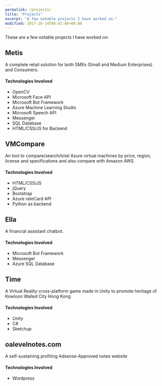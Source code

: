 ```yaml
---
permalink: /projects/
title: "Projects"
excerpt: "A few notable projects I have worked on."
modified: 2017-10-14T08:41:00+08:00
---
```


These are a few notable projects I have worked on:

## Metis

A complete retail solution for both SMEs (Small and Medium Enterprises) and Consumers.

#### Technologies Involved

* OpenCV
* Microsoft Face API
* Microsoft Bot Framework
* Azure Machine Learning Studio
* Microsoft Speech API
* Messenger
* SQL Database
* HTML/CSS/JS for Backend

## VMCompare

An tool to compare/search/total Azure virtual machines by price, region, license and specifications and also compare with Amazon AWS.

#### Technologies Involved

* HTML/CSS/JS
* jQuery
* Bootstrap
* Azure rateCard API
* Python as backend

## Ella

A financial assistant chatbot.

#### Technologies Involved

* Microsoft Bot Framework
* Messenger
* Azure SQL Database

## Time

A Virtual Reality cross-platform game made in Unity to promote heritage of Kowloon Walled City Hong Kong

#### Technologies Involved

* Unity
* C#
* Sketchup

## oalevelnotes.com

A self-sustaining profiting Adsense-Approved notes website

#### Technologies Involved

* Wordpress
